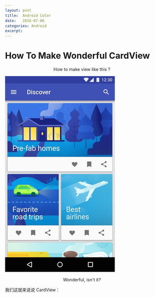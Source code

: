```yaml
---
layout: post
title:  Android Color 
date:   2016-07-06 
categories: Android
excerpt: 
---
```


# How To Make Wonderful CardView

<div  align="center">    
How to make view like this ?
</div>

![](../img/blog_16_6_17_1.jpg)

<div  align="center">    
Wonderful, isn't it?
</div>

我们这就来说说 CardView：











